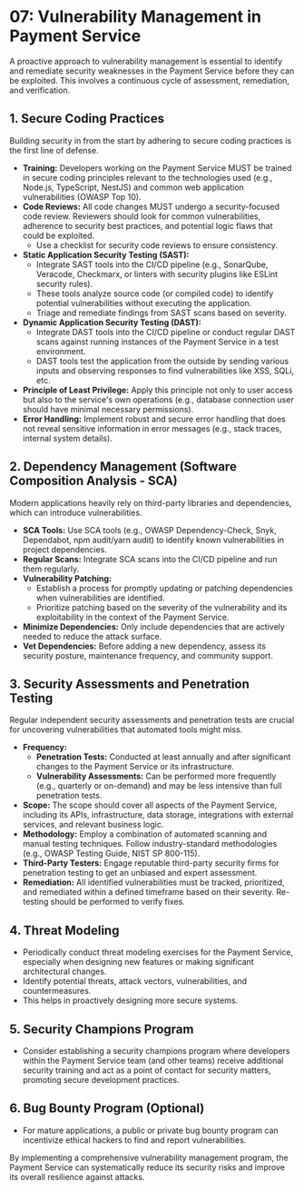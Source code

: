 # 07: Vulnerability Management in Payment Service

A proactive approach to vulnerability management is essential to identify and remediate security weaknesses in the Payment Service before they can be exploited. This involves a continuous cycle of assessment, remediation, and verification.

## 1. Secure Coding Practices

Building security in from the start by adhering to secure coding practices is the first line of defense.

*   **Training:** Developers working on the Payment Service MUST be trained in secure coding principles relevant to the technologies used (e.g., Node.js, TypeScript, NestJS) and common web application vulnerabilities (OWASP Top 10).
*   **Code Reviews:** All code changes MUST undergo a security-focused code review. Reviewers should look for common vulnerabilities, adherence to security best practices, and potential logic flaws that could be exploited.
    *   Use a checklist for security code reviews to ensure consistency.
*   **Static Application Security Testing (SAST):**
    *   Integrate SAST tools into the CI/CD pipeline (e.g., SonarQube, Veracode, Checkmarx, or linters with security plugins like ESLint security rules).
    *   These tools analyze source code (or compiled code) to identify potential vulnerabilities without executing the application.
    *   Triage and remediate findings from SAST scans based on severity.
*   **Dynamic Application Security Testing (DAST):**
    *   Integrate DAST tools into the CI/CD pipeline or conduct regular DAST scans against running instances of the Payment Service in a test environment.
    *   DAST tools test the application from the outside by sending various inputs and observing responses to find vulnerabilities like XSS, SQLi, etc.
*   **Principle of Least Privilege:** Apply this principle not only to user access but also to the service's own operations (e.g., database connection user should have minimal necessary permissions).
*   **Error Handling:** Implement robust and secure error handling that does not reveal sensitive information in error messages (e.g., stack traces, internal system details).

## 2. Dependency Management (Software Composition Analysis - SCA)

Modern applications heavily rely on third-party libraries and dependencies, which can introduce vulnerabilities.

*   **SCA Tools:** Use SCA tools (e.g., OWASP Dependency-Check, Snyk, Dependabot, npm audit/yarn audit) to identify known vulnerabilities in project dependencies.
*   **Regular Scans:** Integrate SCA scans into the CI/CD pipeline and run them regularly.
*   **Vulnerability Patching:**
    *   Establish a process for promptly updating or patching dependencies when vulnerabilities are identified.
    *   Prioritize patching based on the severity of the vulnerability and its exploitability in the context of the Payment Service.
*   **Minimize Dependencies:** Only include dependencies that are actively needed to reduce the attack surface.
*   **Vet Dependencies:** Before adding a new dependency, assess its security posture, maintenance frequency, and community support.

## 3. Security Assessments and Penetration Testing

Regular independent security assessments and penetration tests are crucial for uncovering vulnerabilities that automated tools might miss.

*   **Frequency:**
    *   **Penetration Tests:** Conducted at least annually and after significant changes to the Payment Service or its infrastructure.
    *   **Vulnerability Assessments:** Can be performed more frequently (e.g., quarterly or on-demand) and may be less intensive than full penetration tests.
*   **Scope:** The scope should cover all aspects of the Payment Service, including its APIs, infrastructure, data storage, integrations with external services, and relevant business logic.
*   **Methodology:** Employ a combination of automated scanning and manual testing techniques. Follow industry-standard methodologies (e.g., OWASP Testing Guide, NIST SP 800-115).
*   **Third-Party Testers:** Engage reputable third-party security firms for penetration testing to get an unbiased and expert assessment.
*   **Remediation:** All identified vulnerabilities must be tracked, prioritized, and remediated within a defined timeframe based on their severity. Re-testing should be performed to verify fixes.

## 4. Threat Modeling

*   Periodically conduct threat modeling exercises for the Payment Service, especially when designing new features or making significant architectural changes.
*   Identify potential threats, attack vectors, vulnerabilities, and countermeasures.
*   This helps in proactively designing more secure systems.

## 5. Security Champions Program

*   Consider establishing a security champions program where developers within the Payment Service team (and other teams) receive additional security training and act as a point of contact for security matters, promoting secure development practices.

## 6. Bug Bounty Program (Optional)

*   For mature applications, a public or private bug bounty program can incentivize ethical hackers to find and report vulnerabilities.

By implementing a comprehensive vulnerability management program, the Payment Service can systematically reduce its security risks and improve its overall resilience against attacks.